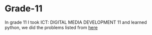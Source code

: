 # Grade-11

In grade 11 I took ICT: DIGITAL MEDIA DEVELOPMENT 11 and learned python, we did the problems listed from [here](https://www.cemc.uwaterloo.ca/contests/past_contests.html#ccc)

